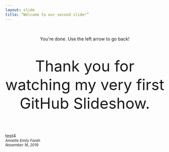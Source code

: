 ```yaml
---
layout: slide
title: “Welcome to our second slide!”
---
```


<br>
<p style="text-align:center;">You're done. Use the left arrow to go back!</p>
<p style="text-align:center;font-size:48px;">Thank you for watching my very first GitHub Slideshow.</p><br>
test4
<footer><small><em>Annette Emily Farah<br>
    November 16, 2019</em></small></footer>
